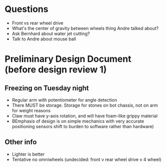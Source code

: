 # Questions
* Front vs rear wheel drive
* What's the center of gravity between wheels thing Andre talked about?
* Ask Bernhard about water jet cutting?
* Talk to Andre about mouse ball

# Preliminary Design Document (before design review 1)
## Freezing on Tuesday night
* Regular arm with potentiometer for angle detection
* There MUST be storage. Storage for stones on bot chassis, not on arm for weight reasons
* Claw must have y-axis rotation, and will have foam-like grippy material
* BEmphasis of design is on simple mechanics with very accurate positioning sensors shift to burden to software rather than hardware)

## Other info
* Lighter is better
* Tentative no omniwheels (undecided: front v rear wheel drive v 4 wheel)

